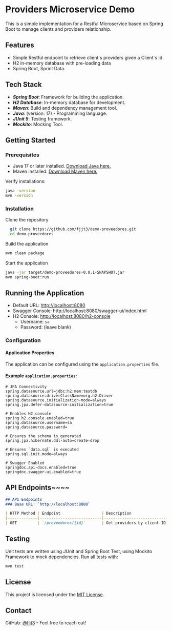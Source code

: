 # Providers Microservice Demo

This is a simple implementation for a Restful Microservice based on Spring Boot to manage clients and providers
relationship.

## Features
- Simple Restful endpoint to retrieve client´s providers given a Client´s id 
- H2 in-memory database with pre-loading data 
- Spring Boot, Sprint Data.

## Tech Stack
- ***Spring Boot***: Framework for building the application.
- ***H2 Database***: In-memory database for development.
- ***Maven***: Build and dependency management tool.
- ***Java***: (version: 17) - Programming language.
- ***JUnit 5***: Testing framework.
- ***Mockito***: Mocking Tool.

## Getting Started

### Prerequisites
- Java 17 or later installed. [Download Java here.](https://adoptopenjdk.net/)
- Maven installed. [Download Maven here.](https://maven.apache.org/download.cgi)

Verify installations:
```bash
java -version
mvn -version
```

### Installation

Clone the repository
```bash
  git clone https://github.com/fjjt3/demo-proveedores.git
  cd demo-proveedores
  ```
Build the application
```bash
mvn clean package
```

Start the application

```bash
java -jar target/demo-proveedores-0.0.1-SNAPSHOT.jar
mvn spring-boot:run
```

## Running the Application

- Default URL: [http://localhost:8080](http://localhost:8080)
- Swagger Console: http://localhost:8080/swagger-ui/index.html
- H2 Console: [http://localhost:8080/h2-console](http://localhost:8080/h2-console)
    - Username: `sa`
    - Password: (leave blank)


### Configuration

#### Application Properties
The application can be configured using the `application.properties` file.

#### Example `application.properties`:
```properties
# JPA Connectivity
spring.datasource.url=jdbc:h2:mem:testdb
spring.datasource.driverClassName=org.h2.Driver
spring.datasource.initialization-mode=always
spring.jpa.defer-datasource-initialization=true

# Enables H2 console
spring.h2.console.enabled=true
spring.datasource.username=sa
spring.datasource.password=

# Ensures the schema is generated
spring.jpa.hibernate.ddl-auto=create-drop

# Ensures `data.sql` is executed
spring.sql.init.mode=always

# Swagger Enabled
springdoc.api-docs.enabled=true
springdoc.swagger-ui.enabled=true
```

##  **API Endpoints**~~~~

```markdown
## API Endpoints
### Base URL: `http://localhost:8080`

| HTTP Method | Endpoint                  | Description                      |
|-------------|---------------------------|----------------------------------|
| GET         | `/proveedores/{id}`       | Get providers by client ID.      |
```

## Testing

Unit tests are written using JUnit and Spring Boot Test, using Mockito Framework to mock
dependencies.
Run all tests with:

```bash
mvn test
```

## License
This project is licensed under the [MIT License](LICENSE).

## Contact

GitHub: [@fjjt3](https://github.com/fjjt3) - Feel free to reach out!